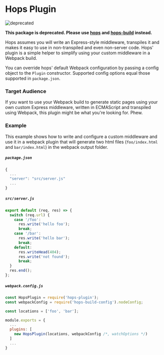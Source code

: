 # Hops Plugin

![deprecated](https://img.shields.io/badge/status-deprecated-red.svg)

**This package is deprecated. Please use [hops](https://www.npmjs.com/package/hops) and [hops-build](https://www.npmjs.com/package/hops-build) instead.**

Hops assumes you will write an Express-style middleware, transpiles it and makes it easy to use in non-transpiled and even non-server code. Hops' plugin is a simple helper to simplify using your custom middleware in a Webpack build.

You can override hops' default Webpack configuration by passing a config object to the `Plugin` constructor. Supported config options equal those supported in `package.json`.

### Target Audience

If you want to use your Webpack build to generate static pages using your own custom Express middleware, written in ECMAScript and transpiled using Webpack, this plugin might be what you're looking for. Phew.

### Example

This example shows how to write and configure a custom middleware and use it in a webpack plugin that will generate two html files (`foo/index.html` and `bar/index.html`) in the webpack output folder.

##### `package.json`

```javascript
{
  ...
  "server": "src/server.js"
  ...
}
```

##### `src/server.js`

```javascript
export default (req, res) => {
  switch (req.url) {
    case '/foo':
      res.write('hello foo');
      break;
    case '/bar':
      res.write('hello bar');
      break;
    default:
      res.writeHead(404);
      res.write('not found');
      break;
  }
  res.end();
};
```

##### `webpack.config.js`

```javascript
const HopsPlugin = require('hops-plugin');
const webpackConfig = require('hops-build-config').nodeConfig;

const locations = ['foo', 'bar'];

module.exports = {
  ...
  plugins: [
    new HopsPlugin(locations, webpackConfig /*, watchOptions */)
  ]
  ...
}
```
